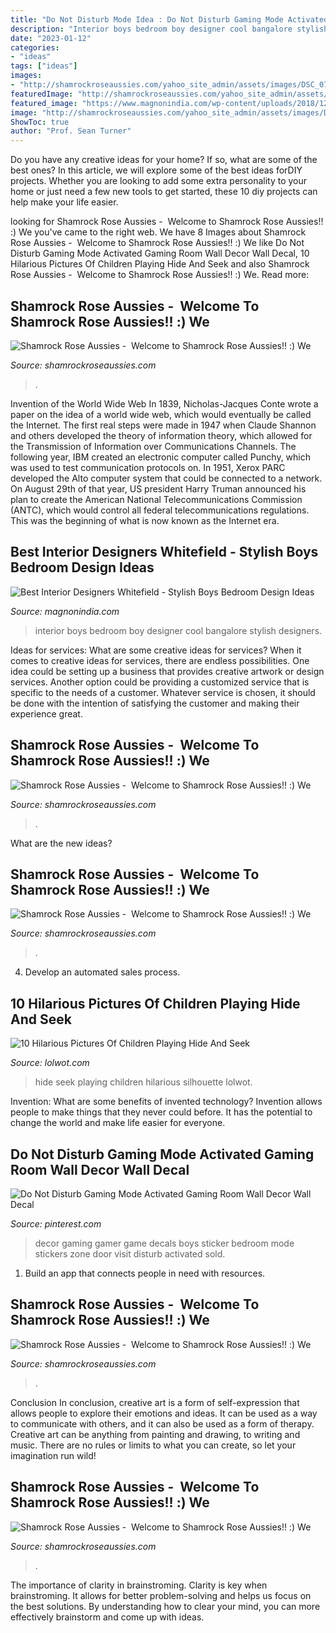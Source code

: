 ```yaml
---
title: "Do Not Disturb Mode Idea : Do Not Disturb Gaming Mode Activated Gaming Room Wall Decor Wall Decal"
description: "Interior boys bedroom boy designer cool bangalore stylish designers"
date: "2023-01-12"
categories:
- "ideas"
tags: ["ideas"]
images:
- "http://shamrockroseaussies.com/yahoo_site_admin/assets/images/DSC_0756.10500148_std.jpg"
featuredImage: "http://shamrockroseaussies.com/yahoo_site_admin/assets/images/DSC_0212.114215045_std.jpg"
featured_image: "https://www.magnonindia.com/wp-content/uploads/2018/12/boy-3-960x675.jpg"
image: "http://shamrockroseaussies.com/yahoo_site_admin/assets/images/DSC_0576.13110654_std.jpg"
ShowToc: true
author: "Prof. Sean Turner"
---
```



Do you have any creative ideas for your home? If so, what are some of the best ones? In this article, we will explore some of the best ideas forDIY projects. Whether you are looking to add some extra personality to your home or just need a few new tools to get started, these 10 diy projects can help make your life easier.

	

		
looking for Shamrock Rose Aussies - ﻿﻿﻿ Welcome to Shamrock Rose Aussies!! :) We you've came to the right web. We have 8 Images about Shamrock Rose Aussies - ﻿﻿﻿ Welcome to Shamrock Rose Aussies!! :) We like Do Not Disturb Gaming Mode Activated Gaming Room Wall Decor Wall Decal, 10 Hilarious Pictures Of Children Playing Hide And Seek and also Shamrock Rose Aussies - ﻿﻿﻿ Welcome to Shamrock Rose Aussies!! :) We. Read more:
		
    
## Shamrock Rose Aussies - ﻿﻿﻿ Welcome To Shamrock Rose Aussies!! :) We

<img loading=lazy src="http://shamrockroseaussies.com/yahoo_site_admin/assets/images/DSC_0212.114215045_std.jpg" onerror="this.onerror=null;this.src='https://tse1.mm.bing.net/th?id=OIP.P4URlUyjIOC8xNCAxF-BsgHaFR&amp;pid=15.1';" alt="Shamrock Rose Aussies - ﻿﻿﻿ Welcome to Shamrock Rose Aussies!! :) We">

_Source: shamrockroseaussies.com_

>. 

	

Invention of the World Wide Web
In 1839, Nicholas-Jacques Conte wrote a paper on the idea of a world wide web, which would eventually be called the Internet. The first real steps were made in 1947 when Claude Shannon and others developed the theory of information theory, which allowed for the Transmission of Information over Communications Channels. The following year, IBM created an electronic computer called Punchy, which was used to test communication protocols on. In 1951, Xerox PARC developed the Alto computer system that could be connected to a network. On August 29th of that year, US president Harry Truman announced his plan to create the American National Telecommunications Commission (ANTC), which would control all federal telecommunications regulations. This was the beginning of what is now known as the Internet era.

    
## Best Interior Designers Whitefield - Stylish Boys Bedroom Design Ideas

<img loading=lazy src="https://www.magnonindia.com/wp-content/uploads/2018/12/boy-3-960x675.jpg" onerror="this.onerror=null;this.src='https://tse4.mm.bing.net/th?id=OIP.osLIaQfobLR92qKvUby6BgHaFN&amp;pid=15.1';" alt="Best Interior Designers Whitefield - Stylish Boys Bedroom Design Ideas">

_Source: magnonindia.com_

>interior boys bedroom boy designer cool bangalore stylish designers. 

	

Ideas for services: What are some creative ideas for services?
When it comes to creative ideas for services, there are endless possibilities. One idea could be setting up a business that provides creative artwork or design services. Another option could be providing a customized service that is specific to the needs of a customer. Whatever service is chosen, it should be done with the intention of satisfying the customer and making their experience great.

    
## Shamrock Rose Aussies - ﻿﻿﻿ Welcome To Shamrock Rose Aussies!! :) We

<img loading=lazy src="http://shamrockroseaussies.com/yahoo_site_admin/assets/images/DSC_0098.153161431_std.JPG" onerror="this.onerror=null;this.src='https://tse3.mm.bing.net/th?id=OIP.8NDN_9aUZ57s76g7zrFOdwHaE0&amp;pid=15.1';" alt="Shamrock Rose Aussies - ﻿﻿﻿ Welcome to Shamrock Rose Aussies!! :) We">

_Source: shamrockroseaussies.com_

>. 

	

What are the new ideas?
 

    
## Shamrock Rose Aussies - ﻿﻿﻿ Welcome To Shamrock Rose Aussies!! :) We

<img loading=lazy src="http://shamrockroseaussies.com/yahoo_site_admin/assets/images/DSC_0756.10500148_std.jpg" onerror="this.onerror=null;this.src='https://tse1.mm.bing.net/th?id=OIP.GbFGas-ayDWMUd_9vgedSwHaGO&amp;pid=15.1';" alt="Shamrock Rose Aussies - ﻿﻿﻿ Welcome to Shamrock Rose Aussies!! :) We">

_Source: shamrockroseaussies.com_

>. 

	

4. Develop an automated sales process.

    
## 10 Hilarious Pictures Of Children Playing Hide And Seek

<img loading=lazy src="https://do.lolwot.com/wp-content/uploads/2016/03/10-hilarious-pictures-of-children-playing-hide-and-seek-5.jpg" onerror="this.onerror=null;this.src='https://tse2.mm.bing.net/th?id=OIP.4ukpFU3-54jKZpfgqL3gsAHaFm&amp;pid=15.1';" alt="10 Hilarious Pictures Of Children Playing Hide And Seek">

_Source: lolwot.com_

>hide seek playing children hilarious silhouette lolwot. 

	

Invention: What are some benefits of invented technology?
Invention allows people to make things that they never could before. It has the potential to change the world and make life easier for everyone.

    
## Do Not Disturb Gaming Mode Activated Gaming Room Wall Decor Wall Decal

<img loading=lazy src="https://i.pinimg.com/736x/68/37/77/6837776d50786407ac31fe5eb117b46c.jpg" onerror="this.onerror=null;this.src='https://tse4.mm.bing.net/th?id=OIP.qvp5XhjkeGr44ykXLQtWzQHaF7&amp;pid=15.1';" alt="Do Not Disturb Gaming Mode Activated Gaming Room Wall Decor Wall Decal">

_Source: pinterest.com_

>decor gaming gamer game decals boys sticker bedroom mode stickers zone door visit disturb activated sold. 

	

1. Build an app that connects people in need with resources.

    
## Shamrock Rose Aussies - ﻿﻿﻿ Welcome To Shamrock Rose Aussies!! :) We

<img loading=lazy src="http://shamrockroseaussies.com/yahoo_site_admin/assets/images/DSC_0576.13110654_std.jpg" onerror="this.onerror=null;this.src='https://tse2.mm.bing.net/th?id=OIP.BLTOL6XPwbDDRtMsusZ51AHaGR&amp;pid=15.1';" alt="Shamrock Rose Aussies - ﻿﻿﻿ Welcome to Shamrock Rose Aussies!! :) We">

_Source: shamrockroseaussies.com_

>. 

	

Conclusion
In conclusion, creative art is a form of self-expression that allows people to explore their emotions and ideas. It can be used as a way to communicate with others, and it can also be used as a form of therapy. Creative art can be anything from painting and drawing, to writing and music. There are no rules or limits to what you can create, so let your imagination run wild!

    
## Shamrock Rose Aussies - ﻿﻿﻿ Welcome To Shamrock Rose Aussies!! :) We

<img loading=lazy src="http://shamrockroseaussies.com/yahoo_site_admin/assets/images/DSC_0179.167205717_std.JPG" onerror="this.onerror=null;this.src='https://tse3.mm.bing.net/th?id=OIP.WN0VHkzBqgx17FFHAO9S8gHaE-&amp;pid=15.1';" alt="Shamrock Rose Aussies - ﻿﻿﻿ Welcome to Shamrock Rose Aussies!! :) We">

_Source: shamrockroseaussies.com_

>. 

	

The importance of clarity in brainstroming.
Clarity is key when brainstroming. It allows for better problem-solving and helps us focus on the best solutions. By understanding how to clear your mind, you can more effectively brainstorm and come up with ideas.

